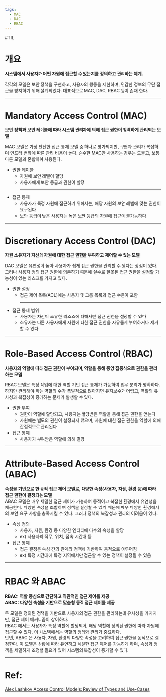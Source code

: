 ```yaml
---
tags:  
  - MAC
  - DAC
  - RBAC
---
```

#TIL 

# 개요
**시스템에서 사용자가 어떤 자원에 접근할 수 있는지를 정의하고 관리하는 체계.**  

각각의 모델은 보안 정책을 구현하고, 사용자의 행동을 제한하며, 민감한 정보의 무단 접근을 방지하기 위해 설계되었다. 대표적으로 MAC, DAC, RBAC 등이 존재 한다.
***
# Mandatory Access Control (MAC) 
**보안 정책과 보안 레이블에 따라 시스템 관리자에 의해 접근 권한이 엄격하게 관리되는 모델**  

MAC 모델은 가장 안전한 접근 통제 모델 중 하나로 평가되지만, 구현과 관리가 복잡하며 인프라 변화에 따른 관리 비용이 높다. 순수한 MAC만 사용하는 경우는 드물고, 보통 다른 모델과 혼합하여 사용된다.
- 권한 레이블
	- 자원에 보안 레벨이 할당
	- 사용자에게 보안 등급과 권한이 할당
		***
- 접근 통제
	- 사용자가 특정 자원에 접근하기 위해서는, 해당 자원의 보안 레벨에 맞는 권한이 요구된다
	- 보안 등급이 낮은 사용자는 높은 보안 등급의 자원에 접근이 불가능하다
***
# Discretionary Access Control (DAC)
**자원 소유자가 자신의 자원에 대한 접근 권한을 부여하고 제어할 수 있는 모델**   

DAC 모델은 유연성이 높아 사용자가 쉽게 접근 권한을 관리할 수 있다는 장점이 있다. 그러나 사용자 정의 접근 권한에 의존하기 때문에 실수로 잘못된 접근 권한을 설정할 가능성이 있는 리스크를 가지고 있다.
- 권한 설정
	- 접근 제어 목록(ACL)에는 사용자 및 그룹 목록과 접근 수준이 포함
		***
- 접근 통제 범위
	- 사용자는 자신이 소유한 리소스에 대해서만 접근 권한을 설정할 수 있다
	- 소유자는 다른 사용자에게 자원에 대한 접근 권한을 자유롭게 부여하거나 제거할 수 있다
***
# Role-Based Access Control (RBAC)
**사용자의 역할에 따라 접근 권한이 부여되며, 역할을 통해 중앙 집중식으로 권한을 관리하는 모델**  

RBAC 모델은 특정 작업에 대한 역할 기반 접근 통제가 가능하여 업무 분리가 명확하다. 하지만 관리해야 하는 역할의 수가 폭발적으로 많아지면 유지보수가 어렵고, 역할의 유사성과 복잡성이 증가하는 문제가 발생할 수 있다.  
- 권한 부여
	- 권한이 역할에 할당되고, 사용자는 할당받은 역할을 통해 접근 권한을 얻는다
	- 자원에는 별도의 권한이 설정되지 않으며, 자원에 대한 접근 권한을 역할에 의해 간접적으로 관리된다
- 접근 통제
	- 사용자가 부여받은 역할에 의해 결정
***
# Attribute-Based Access Control (ABAC)
**속성을 기반으로 한 동적 접근 제어 모델로, 다양한 속성(사용자, 자원, 환경 등)에 따라 접근 권한이 결정되는 모델**  
ABAC 모델은 매우 세밀한 접근 제어가 가능하여 동적이고 복잡한 환경에서 유연성을 제공한다. 다양한 속성을 조합하여 정책을 설정할 수 있기 때문에 매우 다양한 환경에서의 보안 요구 사항을 충족시킬 수 있다. 그러나 정책의 복잡성과 관리의 어려움이 있다.
- 속성 정의
	- 사용자, 자원, 환경 등 다양한 엔티티에 다수의 속성을 할당
	- ex) 사용자의 직무, 위치, 접속 시간대 등
- 접근 통제
	- 접근 결정은 속성 간의 관계와 정책에 기반하여 동적으로 이루어짐
	- ex) 특정 시간대에 특정 지역에서만 접근할 수 있는 정책이 설정될 수 있음
***
# RBAC 와 ABAC
**RBAC: 역할 중심으로 간단하고 직관적인 접근 제어를 제공**  
**ABAC: 다양한 속성을 기반으로 맞춤형 동적 접근 제어를 제공**  

두 모델은 정의된 정책을 기반으로 사용자의 접근 권한을 관리하는데 유사성을 가지지만, 접근 제어 메커니즘이 상이하다.   
RBAC 에서는 사용자가 특정 역할에 할당되어, 해당 역할에 정의된 권한에 따라 자원에 접근할 수 있다. 이 시스템에서는 역할의 정의와 관리가 중요하다.  
반면, ABAC 은 사용자, 자원, 환경의 다양한 속성을 고려하여 접근 권한을 동적으로 결정한다. 이 모델은 상황에 따라 유연하고 세밀한 접근 제어를 가능하게 하며, 속성과 정책을 세밀하게 조정할 필요가 있어 시스템의 복잡성이 증가할 수 있다.
***
# Ref:  
[Alex Lashkov Access Control Models: Review of Types and Use-Cases](https://medium.com/yellow-universe/access-control-models-review-of-types-and-use-cases-1f4c427b0cc2)